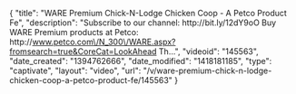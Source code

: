 {
    "title": "WARE Premium Chick-N-Lodge Chicken Coop - A Petco Product Fe",
    "description": "Subscribe to our channel: http:\/\/bit.ly\/12dY9oO Buy WARE Premium products at Petco: http:\/\/www.petco.com\/N_300\/WARE.aspx?fromsearch=true&CoreCat=LookAhead Th...",
    "videoid": "145563",
    "date_created": "1394762666",
    "date_modified": "1418181185",
    "type": "captivate",
    "layout": "video",
    "url": "\/v\/ware-premium-chick-n-lodge-chicken-coop-a-petco-product-fe\/145563"
}